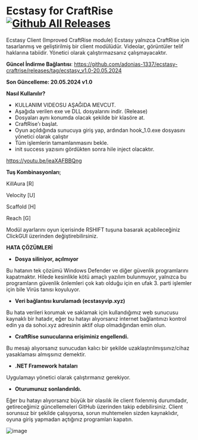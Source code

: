 # Ecstasy for CraftRise [![Github All Releases](https://img.shields.io/github/downloads/adonias-1337/so-h2/total)]()
Ecstasy Client (Improved CraftRise module)
Ecstasy yalnızca CraftRise için tasarlanmış ve geliştirilmiş bir client modülüdür. Videolar, görüntüler telif haklarına tabiidir.
Yönetici olarak çalıştırmazsanız çalışmayacaktır.

**Güncel İndirme Bağlantısı**: https://github.com/adonias-1337/ecstasy-craftrise/releases/tag/ecstasy_v1.0-20.05.2024

**Son Güncelleme: 20.05.2024 v1.0**


**Nasıl Kullanılır?**
- KULLANIM VIDEOSU AŞAĞIDA MEVCUT.
- Aşağıda verilen exe ve DLL dosyalarını indir. (Release)
- Dosyaları aynı konumda olacak şekilde bir klasöre at.
- CraftRise'ı başlat.
- Oyun açıldığında sunucuya giriş yap, ardından hook_1.0.exe dosyasını yönetici olarak çalıştır
- Tüm işlemlerin tamamlanmasını bekle.
- init success yazısını gördükten sonra hile inject olacaktır.

https://youtu.be/jeaXAFBBQng






**Tuş Kombinasyonları**;

KillAura [R]

Velocity [U]

Scaffold [H]

Reach [G]

Modül ayarlarını oyun içerisinde RSHIFT tuşuna basarak açabileceğiniz ClickGUI üzerinden değiştirebilirsiniz.






**HATA ÇÖZÜMLERİ**

- **Dosya siliniyor, açılmıyor**

Bu hatanın tek çözümü Windows Defender ve diğer güvenlik programlarını kapatmaktır.
Hilede kesinlikle kötü amaçlı yazılım bulunmuyor, yalnızca bu programların güvenlik önlemleri çok katı olduğu için en ufak 3. parti işlemler için bile Virüs tanısı koyuluyor.

- **Veri bağlantısı kurulamadı (ecstasyvip.xyz)**
 
Bu hata verileri korumak ve saklamak için kullandığımız web sunucusu kaynaklı bir hatadır, eğer bu hatayı alıyorsanız internet bağlantınızı kontrol edin ya da sohoi.xyz adresinin aktif olup olmadığından emin olun.

- **CraftRise sunucularına erişiminiz engellendi.**

Bu mesajı alıyorsanız sunucudan kalıcı bir şekilde uzaklaştırılmışsınız/cihaz yasaklaması almışsınız demektir. 

- **.NET Framework hataları**

Uygulamayı yönetici olarak çalıştırmanız gerekiyor.

- **Oturumunuz sonlandırıldı.**

Eğer bu hatayı alıyorsanız büyük bir olasılık ile client fixlenmiş durumdadır, getireceğimiz güncellemeleri GitHub üzerinden takip edebilirsiniz.
Client sorunsuz bir şekilde çalışıyorsa, sorun muhtemelen sizden kaynaklıdır, oyuna giriş yapmadan açtığınız programları kapatın.

![image](https://github.com/adonias-1337/SO-H2/assets/81821456/aef9f618-4574-43b8-8fb1-0ac07466c637)

